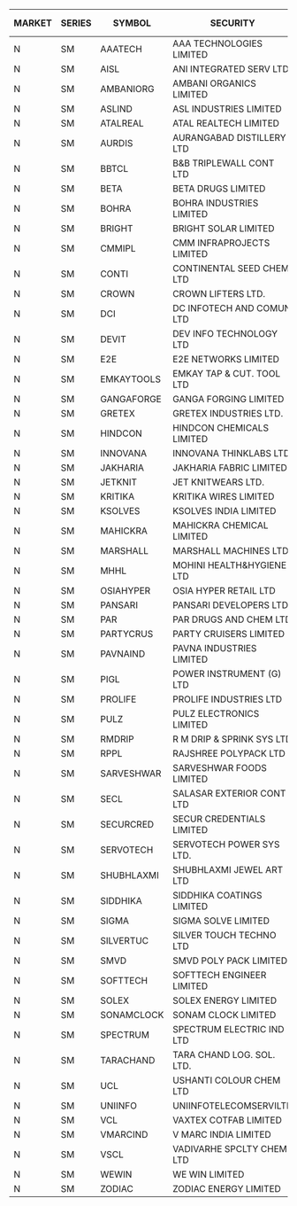 


| MARKET | SERIES | SYMBOL | SECURITY | PREV CL PR | OPEN PRICE | HIGH PRICE | LOW PRICE | CLOSE PRICE | NET TRDVAL | NET TRDQTY | CORP IND | HI 52 WK | LO 52 WK |
| ----- | ----- | ----- | ----- | ----- | ----- | ----- | ----- | ----- | ----- | ----- | ----- | ----- | ----- |
| N | SM | AAATECH | AAA TECHNOLOGIES LIMITED | 46.50 | 46.05 | 55.50 | 46.05 | 55.20 | 3187800.00 | 60000 |  | 55.50 | 42.00 |
| N | SM | AISL | ANI INTEGRATED SERV LTD. | 44.35 | 46.25 | 46.25 | 44.00 | 45.30 | 1138140.00 | 25200 |  | 46.85 | 17.45 |
| N | SM | AMBANIORG | AMBANI ORGANICS LIMITED | 73.15 | 69.50 | 70.00 | 69.50 | 70.00 | 418000.00 | 6000 |  | 114.85 | 42.35 |
| N | SM | ASLIND | ASL INDUSTRIES LIMITED | 15.05 | 14.35 | 14.35 | 14.35 | 14.35 | 57400.00 | 4000 |  | 22.10 | 4.75 |
| N | SM | ATALREAL | ATAL REALTECH LIMITED | 34.60 | 32.80 | 33.95 | 30.95 | 33.95 | 306720.00 | 9600 |  | 51.00 | 30.95 |
| N | SM | AURDIS | AURANGABAD DISTILLERY LTD | 32.35 | 31.00 | 31.00 | 31.00 | 31.00 | 62000.00 | 2000 |  | 38.95 | 25.80 |
| N | SM | BBTCL | B&B TRIPLEWALL CONT LTD | 77.00 | 76.00 | 76.00 | 75.10 | 75.10 | 2036100.00 | 27000 |  | 83.95 | 27.20 |
| N | SM | BETA | BETA DRUGS LIMITED | 296.65 | 294.95 | 302.50 | 286.70 | 286.70 | 1665280.00 | 5600 |  | 350.20 | 47.00 |
| N | SM | BOHRA | BOHRA INDUSTRIES LIMITED | 6.35 | 6.05 | 6.05 | 6.05 | 6.05 | 738100.00 | 122000 |  | 7.25 | .95 |
| N | SM | BRIGHT | BRIGHT SOLAR LIMITED | 10.35 | 9.75 | 10.50 | 9.75 | 10.30 | 269100.00 | 27000 |  | 15.55 | 5.55 |
| N | SM | CMMIPL | CMM INFRAPROJECTS LIMITED | 20.35 | 21.00 | 21.00 | 19.35 | 20.10 | 474900.00 | 24000 |  | 21.00 | 2.25 |
| N | SM | CONTI | CONTINENTAL SEED CHEM LTD | 5.75 | 5.80 | 5.80 | 5.75 | 5.75 | 38496.15 | 6666 |  | 14.60 | 5.20 |
| N | SM | CROWN | CROWN LIFTERS LTD. | 56.00 | 58.80 | 58.80 | 58.80 | 58.80 | 176400.00 | 3000 |  | 58.80 | 38.00 |
| N | SM | DCI | DC INFOTECH AND COMUN LTD | 47.40 | 47.80 | 47.80 | 47.80 | 47.80 | 1290600.00 | 27000 |  | 47.80 | 40.00 |
| N | SM | DEVIT | DEV INFO TECHNOLOGY LTD | 93.90 | 95.00 | 95.00 | 95.00 | 95.00 | 142500.00 | 1500 |  | 139.55 | 57.00 |
| N | SM | E2E | E2E NETWORKS LIMITED | 38.05 | 37.55 | 39.95 | 37.55 | 39.95 | 1372100.00 | 36000 |  | 61.30 | 18.80 |
| N | SM | EMKAYTOOLS | EMKAY TAP & CUT. TOOL LTD | 133.05 | 135.00 | 135.00 | 135.00 | 135.00 | 243000.00 | 1800 |  | 135.00 | 58.65 |
| N | SM | GANGAFORGE | GANGA FORGING LIMITED | 74.75 | 74.00 | 77.10 | 74.00 | 77.00 | 2420000.00 | 32000 |  | 77.10 | 9.50 |
| N | SM | GRETEX | GRETEX INDUSTRIES LTD. | 10.30 | 10.25 | 10.25 | 10.25 | 10.25 | 123000.00 | 12000 |  | 10.80 | 5.65 |
| N | SM | HINDCON | HINDCON CHEMICALS LIMITED | 35.45 | 33.70 | 36.85 | 33.70 | 35.70 | 1582200.00 | 44000 |  | 42.95 | 8.25 |
| N | SM | INNOVANA | INNOVANA THINKLABS LTD. | 175.45 | 175.00 | 175.00 | 175.00 | 175.00 | 175000.00 | 1000 |  | 196.45 | 70.25 |
| N | SM | JAKHARIA | JAKHARIA FABRIC LIMITED | 144.50 | 150.00 | 150.00 | 150.00 | 150.00 | 4560000.00 | 30400 |  | 185.00 | 140.00 |
| N | SM | JETKNIT | JET KNITWEARS LTD. | 21.80 | 22.85 | 22.85 | 22.85 | 22.85 | 34275.00 | 1500 |  | 29.15 | 18.00 |
| N | SM | KRITIKA | KRITIKA WIRES LIMITED | 36.00 | 35.75 | 35.75 | 35.75 | 35.75 | 143000.00 | 4000 |  | 38.50 | 32.00 |
| N | SM | KSOLVES | KSOLVES INDIA LIMITED | 1476.90 | 1403.10 | 1550.70 | 1403.10 | 1550.70 | 51285780.00 | 35100 |  | 1718.20 | 102.05 |
| N | SM | MAHICKRA | MAHICKRA CHEMICAL LIMITED | 87.00 | 87.50 | 88.20 | 87.50 | 87.90 | 659550.00 | 7500 |  | 93.00 | 70.00 |
| N | SM | MARSHALL | MARSHALL MACHINES LTD | 15.35 | 15.85 | 16.10 | 15.25 | 16.00 | 668550.00 | 42000 |  | 16.95 | 4.85 |
| N | SM | MHHL | MOHINI HEALTH&HYGIENE LTD | 27.60 | 27.90 | 27.95 | 26.55 | 27.95 | 1400850.00 | 51000 |  | 39.50 | 11.80 |
| N | SM | OSIAHYPER | OSIA HYPER RETAIL LTD | 169.95 | 170.00 | 170.00 | 170.00 | 170.00 | 68000.00 | 400 |  | 246.00 | 117.00 |
| N | SM | PANSARI | PANSARI DEVELOPERS LTD. | 54.90 | 55.25 | 55.25 | 55.25 | 55.25 | 331500.00 | 6000 |  | 55.25 | 21.90 |
| N | SM | PAR | PAR DRUGS AND CHEM LTD | 62.20 | 60.20 | 60.20 | 60.10 | 60.10 | 481200.00 | 8000 |  | 136.50 | 33.00 |
| N | SM | PARTYCRUS | PARTY CRUISERS LIMITED | 21.10 | 21.50 | 21.50 | 21.10 | 21.10 | 85200.00 | 4000 |  | 39.90 | 16.55 |
| N | SM | PAVNAIND | PAVNA INDUSTRIES LIMITED | 168.00 | 167.00 | 167.00 | 167.00 | 167.00 | 133600.00 | 800 |  | 172.00 | 165.05 |
| N | SM | PIGL | POWER INSTRUMENT (G) LTD | 81.10 | 83.45 | 83.45 | 77.10 | 83.00 | 1306000.00 | 16000 |  | 86.65 | 9.50 |
| N | SM | PROLIFE | PROLIFE INDUSTRIES LTD | 77.85 | 81.70 | 81.70 | 81.60 | 81.70 | 2450550.00 | 30000 |  | 81.70 | 30.50 |
| N | SM | PULZ | PULZ ELECTRONICS LIMITED | 17.10 | 17.95 | 17.95 | 17.95 | 17.95 | 71800.00 | 4000 |  | 17.95 | 9.75 |
| N | SM | RMDRIP | R M DRIP & SPRINK SYS LTD | 19.45 | 20.40 | 20.40 | 20.40 | 20.40 | 571200.00 | 28000 |  | 63.00 | 15.50 |
| N | SM | RPPL | RAJSHREE POLYPACK LTD | 110.05 | 113.00 | 113.00 | 108.20 | 109.90 | 4184150.00 | 38000 |  | 121.00 | 52.35 |
| N | SM | SARVESHWAR | SARVESHWAR FOODS LIMITED | 30.45 | 30.45 | 30.45 | 30.45 | 30.45 | 389760.00 | 12800 |  | 37.85 | 9.60 |
| N | SM | SECL | SALASAR EXTERIOR CONT LTD | 19.00 | 18.50 | 19.90 | 18.05 | 19.90 | 820950.00 | 45000 |  | 43.00 | 9.90 |
| N | SM | SECURCRED | SECUR CREDENTIALS LIMITED | 24.35 | 24.55 | 24.55 | 23.15 | 23.15 | 98070.00 | 4200 |  | 25.55 | 12.00 |
| N | SM | SERVOTECH | SERVOTECH POWER SYS LTD. | 18.75 | 18.95 | 18.95 | 18.95 | 18.95 | 75800.00 | 4000 |  | 23.80 | 10.10 |
| N | SM | SHUBHLAXMI | SHUBHLAXMI JEWEL ART LTD | 13.95 | 13.95 | 14.00 | 13.95 | 14.00 | 27950.00 | 2000 |  | 29.90 | 12.05 |
| N | SM | SIDDHIKA | SIDDHIKA COATINGS LIMITED | 52.05 | 57.00 | 62.45 | 45.00 | 55.40 | 3343100.00 | 62000 |  | 62.45 | 45.00 |
| N | SM | SIGMA | SIGMA SOLVE LIMITED | 97.20 | 102.05 | 102.05 | 102.05 | 102.05 | 612300.00 | 6000 |  | 102.05 | 33.80 |
| N | SM | SILVERTUC | SILVER TOUCH TECHNO LTD | 78.35 | 77.00 | 80.00 | 77.00 | 80.00 | 157000.00 | 2000 |  | 109.00 | 72.00 |
| N | SM | SMVD | SMVD POLY PACK LIMITED | 16.85 | 17.50 | 17.65 | 17.50 | 17.65 | 211500.00 | 12000 |  | 17.90 | 6.45 |
| N | SM | SOFTTECH | SOFTTECH ENGINEER LIMITED | 91.00 | 95.00 | 95.55 | 93.00 | 95.55 | 453680.00 | 4800 |  | 108.95 | 35.50 |
| N | SM | SOLEX | SOLEX ENERGY LIMITED | 52.50 | 55.00 | 55.00 | 53.00 | 54.70 | 654300.00 | 12000 |  | 59.20 | 20.15 |
| N | SM | SONAMCLOCK | SONAM CLOCK LIMITED | 53.90 | 53.00 | 53.00 | 50.15 | 51.00 | 462450.00 | 9000 |  | 66.00 | 38.00 |
| N | SM | SPECTRUM | SPECTRUM ELECTRIC IND LTD | 56.00 | 54.50 | 54.50 | 54.50 | 54.50 | 109000.00 | 2000 |  | 69.00 | 45.60 |
| N | SM | TARACHAND | TARA CHAND LOG. SOL. LTD. | 37.00 | 37.15 | 37.15 | 37.15 | 37.15 | 74300.00 | 2000 |  | 42.85 | 26.00 |
| N | SM | UCL | USHANTI COLOUR CHEM LTD | 42.10 | 43.60 | 43.60 | 43.60 | 43.60 | 436000.00 | 10000 |  | 48.20 | 24.00 |
| N | SM | UNIINFO | UNIINFOTELECOMSERVILTD | 17.15 | 18.00 | 18.00 | 18.00 | 18.00 | 72000.00 | 4000 |  | 27.45 | 7.85 |
| N | SM | VCL | VAXTEX COTFAB LIMITED | 49.50 | 50.00 | 50.95 | 50.00 | 50.00 | 452850.00 | 9000 |  | 50.95 | 17.00 |
| N | SM | VMARCIND | V MARC INDIA LIMITED | 33.65 | 30.25 | 38.00 | 30.25 | 38.00 | 740700.00 | 21000 |  | 45.00 | 29.55 |
| N | SM | VSCL | VADIVARHE SPCLTY CHEM LTD | 14.85 | 14.50 | 14.50 | 14.15 | 14.15 | 85950.00 | 6000 |  | 19.55 | 5.85 |
| N | SM | WEWIN | WE WIN LIMITED | 17.70 | 16.85 | 16.85 | 16.85 | 16.85 | 101100.00 | 6000 |  | 60.00 | 13.55 |
| N | SM | ZODIAC | ZODIAC ENERGY LIMITED | 17.60 | 17.00 | 17.00 | 17.00 | 17.00 | 68000.00 | 4000 |  | 23.75 | 11.50 |



